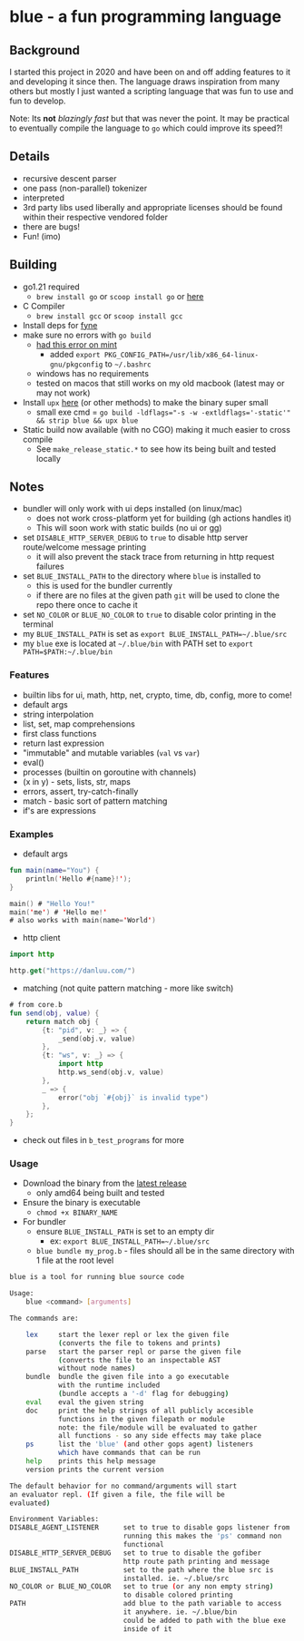 # blue - a fun programming language

## Background

I started this project in 2020 and have been on and off adding features to it
and developing it since then. The language draws inspiration from many others
but mostly I just wanted a scripting language that was fun to use and fun to
develop.

Note: Its __not__ _blazingly fast_ but that was never the point. It may be practical
to eventually compile the language to `go` which could improve its speed?!

## Details

- recursive descent parser
- one pass (non-parallel) tokenizer
- interpreted
- 3rd party libs used liberally and appropriate licenses should be found within
  their respective vendored folder
- there are bugs!
- Fun! (imo)

## Building

- go1.21 required
  - `brew install go` or `scoop install go` or [here](https://go.dev/dl/)
- C Compiler
  - `brew install gcc` or `scoop install gcc`
- Install deps for [fyne](https://fyne.io)
- make sure no errors with `go build`
  - [had this error on mint](https://stackoverflow.com/questions/65387167/glfw-pkg-config-error-when-building-a-fyne-app)
    - added `export PKG_CONFIG_PATH=/usr/lib/x86_64-linux-gnu/pkgconfig` to
      `~/.bashrc`
  - windows has no requirements
  - tested on macos that still works on my old macbook (latest may or may not work)
- Install `upx` [here](https://upx.github.io/) (or other methods) to make the
  binary super small
  - small exe cmd =
    `go build -ldflags="-s -w -extldflags='-static'" && strip blue && upx blue`
- Static build now available (with no CGO) making it much easier to cross compile
  - See `make_release_static.*` to see how its being built and tested locally

## Notes

- bundler will only work with ui deps installed (on linux/mac)
  - does not work cross-platform yet for building (gh actions handles it)
  - This will soon work with static builds (no ui or gg)
- set `DISABLE_HTTP_SERVER_DEBUG` to `true` to disable http server route/welcome
  message printing
  - it will also prevent the stack trace from returning in http request failures
- set `BLUE_INSTALL_PATH` to the directory where `blue` is installed to
  - this is used for the bundler currently
  - if there are no files at the given path `git` will be used to clone the repo
    there once to cache it
- set `NO_COLOR` or `BLUE_NO_COLOR` to `true` to disable color printing in the
  terminal
- my `BLUE_INSTALL_PATH` is set as `export BLUE_INSTALL_PATH=~/.blue/src`
- my `blue` exe is located at `~/.blue/bin` with PATH set to
  `export PATH=$PATH:~/.blue/bin`

### Features

- builtin libs for ui, math, http, net, crypto, time, db, config, more to come!
- default args
- string interpolation
- list, set, map comprehensions
- first class functions
- return last expression
- "immutable" and mutable variables (`val` vs `var`)
- eval()
- processes (builtin on goroutine with channels)
- (x in y) - sets, lists, str, maps
- errors, assert, try-catch-finally
- match - basic sort of pattern matching
- if's are expressions

### Examples

- default args

```kotlin
fun main(name="You") {
    println('Hello #{name}!');
}

main() # "Hello You!"
main('me') # 'Hello me!' 
# also works with main(name='World')
```

- http client

```kotlin
import http

http.get("https://danluu.com/")
```

- matching (not quite pattern matching - more like switch)

```kotlin
# from core.b
fun send(obj, value) {
    return match obj {
        {t: "pid", v: _} => {
            _send(obj.v, value)
        },
        {t: "ws", v: _} => {
            import http
            http.ws_send(obj.v, value)
        },
        _ => {
            error("obj `#{obj}` is invalid type")
        },
    };
}
```

- check out files in `b_test_programs` for more

### Usage

- Download the binary from the
  [latest release](https://github.com/brice-v/blue/releases)
  - only amd64 being built and tested
- Ensure the binary is executable
  - `chmod +x BINARY_NAME`
- For bundler
  - ensure `BLUE_INSTALL_PATH` is set to an empty dir
    - ex: `export BLUE_INSTALL_PATH=~/.blue/src`
  - `blue bundle my_prog.b` - files should all be in the same directory with 1
    file at the root level

```sh
blue is a tool for running blue source code

Usage:
    blue <command> [arguments]

The commands are:

    lex     start the lexer repl or lex the given file
            (converts the file to tokens and prints)
    parse   start the parser repl or parse the given file
            (converts the file to an inspectable AST
            without node names)
    bundle  bundle the given file into a go executable
            with the runtime included
            (bundle accepts a '-d' flag for debugging)
    eval    eval the given string
    doc     print the help strings of all publicly accesible
            functions in the given filepath or module
            note: the file/module will be evaluated to gather
            all functions - so any side effects may take place
    ps      list the 'blue' (and other gops agent) listeners
            which have commands that can be run
    help    prints this help message
    version prints the current version

The default behavior for no command/arguments will start
an evaluator repl. (If given a file, the file will be 
evaluated)

Environment Variables:
DISABLE_AGENT_LISTENER      set to true to disable gops listener from
                            running this makes the 'ps' command non
                            functional
DISABLE_HTTP_SERVER_DEBUG   set to true to disable the gofiber
                            http route path printing and message
BLUE_INSTALL_PATH           set to the path where the blue src is
                            installed. ie. ~/.blue/src
NO_COLOR or BLUE_NO_COLOR   set to true (or any non empty string)
                            to disable colored printing
PATH                        add blue to the path variable to access
                            it anywhere. ie. ~/.blue/bin
                            could be added to path with the blue exe
                            inside of it
```
